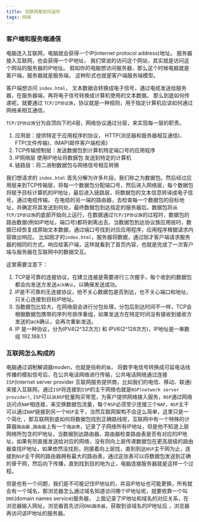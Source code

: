 ```yaml
---
title: 互联网是如何运作
tags: 网络
---
```

### 客户端和服务端通信
电脑连入互联网，电脑就会获得一个IP(internet  protocol address)地址。
服务器接入互联网，也会获得一个IP地址， 我们常说的访问这个网站，其实就是访问这个网站的服务器的IP地址。
假如你的电脑想访问服务器，那么这个时候电脑就是客户端，服务器就是服务端， 这种形式也就是客户端服务端模型。
<!-- more -->

客户端想访问 ``index.html``， 文本数据会转换成电子信号，通过电缆发送给服务器，在服务器端，再将电子信号转换成计算机使用的文本数据。
那么到底如何传递呢，就要通过 ``TCP/IP协议族``，协议就是一种规则，用于指定计算机应该如何通过网络来相互通信。

``TCP/IP协议族``分为自顶向下的4层，网络协议通过分层，来实现每一层的职责。
1. 应用层：提供特定于应用程序的协议， HTTP(浏览器和服务器相互通信)、FTP(文件传输)、IMAP(邮件客户端检索)
2. TCP传输控制层：发送数据包到计算机特定端口号的应用程序
3. IP网络层 使用IP地址将数据包 发送到特定的计算机
4. 链路层：将二进制数据包与网络信号相互转换

我们想请求的 ``index.html`` 首先分解为许多片段，我们称之为数据包。然后经过应用层来到TCP传输层，将每一个数据包分配端口号，然后进入网络层，每个数据包将赋予目标计算机的IP地址，最后进入链路层，将数据包的文本信息转译成电子信号，通过电缆传输。
在电缆的另一端的路由器，去检查每一个数据包的目标地址，并确定将其发送到何处，最终数据包到达指定的服务器后，数据包将从``TCP/IP协议族``的底部开始向上运行，在数据通过``TCP/IP协议族``的过程时，数据包的路由数据(例如IP地址，端口号)都将剥离出去，当数据包到达协议族应用层时，数据已经恢复成原始文本数据，通过端口号找到对应应用程序，应用程序根据请求内容做出响应。
比如刚才的``index.html``，服务器将数据，通过刚才客户端请求服务器的相同的方式，响应给客户端，这样就看到了首页内容，也就是完成了一次客户端与服务器在互联网中的数据交互。

这里需要注意下：
1. TCP是可靠的连接协议，在建立连接是需要进行三次握手，每个收到的数据包都会向发送方发送``ack确认``，以确保发送成功。
2. IP是不可靠的无连接协议，他不关心数据包是否到达，也不关心端口和地址，只关心连接到目标IP地址。
3. 当数据包比较大，在网络层会进行分包处理，分包后到达时间不一样，TCP会根据数据包携带的序列号排序重组，如果发送方在特定时间没有接收到接收方发送的ack确认，会再次重新发送。
4. IP 是一种协议，分为IPV4(2^32次方) 和 IPV6(2^128次方)，IP地址是一串数组 192.168.1.1

### 互联网怎么构成的
电脑通过调制解调器moden，也就是俗称的``猫``， 将数字电信号转换成可延电话线传播的模拟信号后，在公共电话网络进行传输，公共电话网络通过连接``ISP``(internet server provider 互联网服务提供商，比如我们的电信、移动、联通)来接入互联网，通过``ISP``将连接到``ISP``的主干网络也就是``NSP(network server provider)``, ``ISP``可以从``NSP``批量购买带宽，为客户提供网络接入服务，``NSP``通过网络访问点``NAP``相连接，来交换数据包流量，每个``NSP``必须至少连接三个``NAP``，``NSP``主干可以通过``NAP``链接到另一个``NSP``主干，当然互联网架构不会这么简单，这里只是一个简化 ，那互联网到底如何将数据包找到正确路线呢，互联网中有一个特殊的计算器``路由器`` ,``路由器``上有一个``路由表``，记录了子网络所有IP地址，但是他不知道上层网络所包含的IP地址，当数据到达路由器，路由器检查路由表是否有对应的IP地址，如果有则直接发送给对应的网络，没有则向上层传递数据包在更高层级的路由器查找IP地址，如果依然没找到，则接着向上层找，直到到达``NSP``主干网为止，连接到``NSP``主干网的路由器拥有最大的路由表，通过这张表可以将数据包发送到正确的骨干网，然后向下传播，直到找到目的地为止，电脑连接服务器就是这样一个过程。

但是也有一个问题，我们是不可能记住IP地址的，并且IP地址也可能更换，所有就会有一个域名，那浏览器怎么通过域名知道访问哪个IP地址呢，就要依靠一个叫``DNS``(domain names service)服务器， 上面记录了IP地址和域名的对应关系，在浏览器输入网址，浏览器首先访问``DNS服务器``，获取到该域名的IP地址后 ，浏览器再访问该IP地址的服务器。

